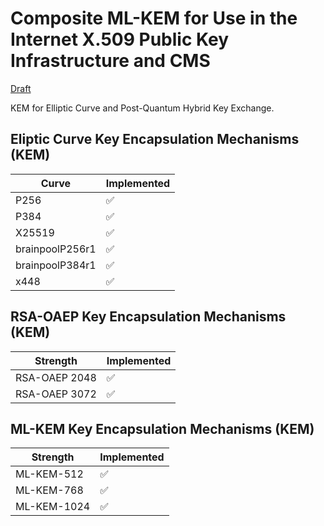 # Composite ML-KEM for Use in the Internet X.509 Public Key Infrastructure and CMS

[Draft](https://datatracker.ietf.org/doc/draft-ietf-lamps-pq-composite-kem/)

KEM for Elliptic Curve and Post-Quantum Hybrid Key Exchange.

## Eliptic Curve Key Encapsulation Mechanisms (KEM)

| Curve             | Implemented |
| ------------------| ----------- |
| P256              |      ✅     |
| P384              |      ✅     |
| X25519            |      ✅     |
| brainpoolP256r1   |      ✅     |
| brainpoolP384r1   |      ✅     |
| x448              |      ✅     |

## RSA-OAEP Key Encapsulation Mechanisms (KEM)
| Strength          | Implemented |
| ------------------| ----------- |
| RSA-OAEP 2048     |      ✅     |
| RSA-OAEP 3072     |      ✅     |

## ML-KEM Key Encapsulation Mechanisms (KEM)
| Strength          | Implemented |
| ------------------| ----------- |
| ML-KEM-512        |      ✅     |
| ML-KEM-768        |      ✅     |
| ML-KEM-1024       |      ✅     |


